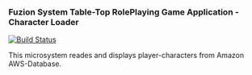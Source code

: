 ### Fuzion System Table-Top RolePlaying Game Application - Character Loader[![Build Status](https://travis-ci.org/Krypticdator/FSTTRPGCharacterLoader.svg?branch=master)](https://travis-ci.org/Krypticdator/FSTTRPGCharacterLoader)This microsystem reades and displays player-characters from Amazon AWS-Database.